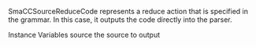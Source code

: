 SmaCCSourceReduceCode represents a reduce action that is specified in the grammar. In this case, it outputs the code directly into the parser.

Instance Variables
	source	<String>	the source to output

